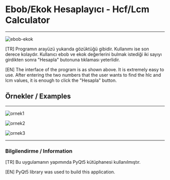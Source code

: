 # Ebob/Ekok Hesaplayıcı - Hcf/Lcm Calculator

---

![ebob-ekok](https://github.com/YazilimciAmaAcemiOlan/hcf-lcm-calculator/assets/127662417/3442cfef-a253-4b0f-a5ff-66fd50796682)


[TR]
Programın arayüzü yukarıda gözüktüğü gibidir. Kullanımı ise son derece kolaydır. Kullanıcı ebob ve ekok değerlerini bulmak istediği iki sayıyı girdikten sonra "Hesapla" butonuna tıklaması yeterlidir.

[EN]
The interface of the program is as shown above. It is extremely easy to use. After entering the two numbers that the user wants to find the hlc and lcm values, it is enough to click the "Hesapla" button.

## Örnekler / Examples

---

![ornek1](https://github.com/YazilimciAmaAcemiOlan/hcf-lcm-calculator/assets/127662417/0c5830f9-c1dd-418e-a450-dd702d978693)

![ornek2](https://github.com/YazilimciAmaAcemiOlan/hcf-lcm-calculator/assets/127662417/ae8acd15-934d-442d-afea-3d5755a5276a)

![ornek3](https://github.com/YazilimciAmaAcemiOlan/hcf-lcm-calculator/assets/127662417/85902590-c1c7-4dae-9527-72ef24b8b6ef)


---

### Bilgilendirme / Information
[TR]
Bu uygulamanın yapımında PyQt5 kütüphanesi kullanılmıştır.

[EN]
PyQt5 library was used to build this application.